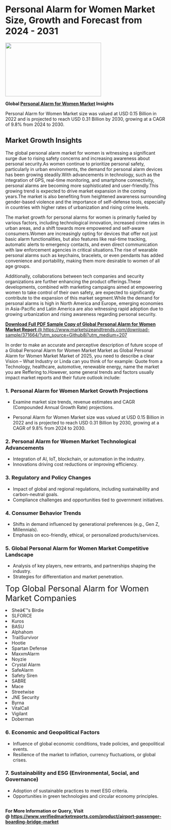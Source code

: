 <H1>Personal Alarm for Women Market Size, Growth and Forecast from 2024 - 2031</H1><img class="aligncenter size-medium wp-image-584254" src="https://thirdeyenews.in/wp-content/uploads/2024/09/Global-Market-Research-300x168.jpeg" alt="" width="300" height="168" /><p><strong>Global&nbsp;<a href="https://www.marketsizeandtrends.com/download-sample/371664/?utm_source=Github8j?utm_medium=207">Personal Alarm for Women Market</a> Insights</strong></p><p>Personal Alarm for Women Market size was valued at USD 0.15 Billion in 2022 and is projected to reach USD 0.31 Billion by 2030, growing at a CAGR of 9.8% from 2024 to 2030.</p><p><h2>Market Growth Insights</h2> <p>The global personal alarm market for women is witnessing a significant surge due to rising safety concerns and increasing awareness about personal security.As women continue to prioritize personal safety, particularly in urban environments, the demand for personal alarm devices has been growing steadily.With advancements in technology, such as the integration of GPS, real-time monitoring, and smartphone connectivity, personal alarms are becoming more sophisticated and user-friendly.This growing trend is expected to drive market expansion in the coming years.The market is also benefiting from heightened awareness surrounding gender-based violence and the importance of self-defense tools, especially in countries with higher rates of urbanization and rising crime levels.</p> <p><a href="#downloadSample"></a></p> <p>The market growth for personal alarms for women is primarily fueled by various factors, including technological innovation, increased crime rates in urban areas, and a shift towards more empowered and self-aware consumers.Women are increasingly opting for devices that offer not just basic alarm functionalities, but also features like real-time tracking, automatic alerts to emergency contacts, and even direct communication with law enforcement agencies in critical situations.The rise of wearable personal alarms such as keychains, bracelets, or even pendants has added convenience and portability, making them more desirable to women of all age groups.</p> <p>Additionally, collaborations between tech companies and security organizations are further enhancing the product offerings.These developments, combined with marketing campaigns aimed at empowering women to take control of their own safety, are expected to significantly contribute to the expansion of this market segment.While the demand for personal alarms is high in North America and Europe, emerging economies in Asia-Pacific and Latin America are also witnessing rapid adoption due to growing urbanization and rising awareness regarding personal security.</p> <p><a href="#getMore"></p><p><span class=""><strong>Download Full PDF Sample Copy of Global Personal Alarm for Women Market Report</strong> @ <a href="https://www.marketsizeandtrends.com/download-sample/371664/?utm_source=Github8j?utm_medium=207" target="_blank">https://www.marketsizeandtrends.com/download-sample/371664/?utm_source=Github8j?utm_medium=207</a></span></p><p>In order to make an accurate and perceptive description of future scope of a Global&nbsp;Personal Alarm for Women Market Market as Global&nbsp;Personal Alarm for Women Market Market of 2025, you need to describe a clear Vision &ndash; What Industry or Linda can you think of for example: Quote from a Technology, healthcare, automotive, renewable energy, name the market you are Reffering to.However, some general trends and factors usually impact market reports and their future outlook include:</p><h3>1.&nbsp;<strong>Personal Alarm for Women Market Growth Projections</strong></h3><ul><li>Examine market size trends, revenue estimates and CAGR (Compounded Annual Growth Rate) projections.</li><li><p>Personal Alarm for Women Market size was valued at USD 0.15 Billion in 2022 and is projected to reach USD 0.31 Billion by 2030, growing at a CAGR of 9.8% from 2024 to 2030.</p></li></ul><h3>2.&nbsp;<strong>Personal Alarm for Women Market Technological Advancements</strong></h3><ul><li>Integration of AI, IoT, blockchain, or automation in the industry.</li><li>Innovations driving cost reductions or improving efficiency.</li></ul><h3>3.&nbsp;<strong>Regulatory and Policy Changes</strong></h3><ul><li>Impact of global and regional regulations, including sustainability and carbon-neutral goals.</li><li>Compliance challenges and opportunities tied to government initiatives.</li></ul><h3>4.&nbsp;<strong>Consumer Behavior Trends</strong></h3><ul><li>Shifts in demand influenced by generational preferences (e.g., Gen Z, Millennials).</li><li>Emphasis on eco-friendly, ethical, or personalized products/services.</li></ul><h3>5.&nbsp;<strong>Global Personal Alarm for Women Market Competitive Landscape</strong></h3><ul><li>Analysis of key players, new entrants, and partnerships shaping the industry.</li><li>Strategies for differentiation and market penetration.</li></ul><p data-pm-slice="1 1 []"><span style="color: inherit; font-family: inherit; font-size: 25px;">Top Global Personal Alarm for Women Market Companies</span></p><div class="" data-test-id=""><p><li>Sheâ€™s Birdie</li><li> SLFORCE</li><li> Kuros</li><li> BASU</li><li> Alphahom</li><li> TrailSurvivor</li><li> Hootie</li><li> Spartan Defense</li><li> MaxxmAlarm</li><li> Noyzie</li><li> Crystal Alarm</li><li> SafeAlarm</li><li> Safety Siren</li><li> SABRE</li><li> Mace</li><li> Streetwise</li><li> JNE Security</li><li> Byrna</li><li> VitalCall</li><li> Vigilant</li><li> Doberman</li></p></div><h3>6.&nbsp;<strong>Economic and Geopolitical Factors</strong></h3><ul><li>Influence of global economic conditions, trade policies, and geopolitical events.</li><li>Resilience of the market to inflation, currency fluctuations, or global crises.</li></ul><h3>7.&nbsp;<strong>Sustainability and ESG (Environmental, Social, and Governance)</strong></h3><ul><li>Adoption of sustainable practices to meet ESG criteria.</li><li>Opportunities in green technologies and circular economy principles.</li></ul><h2><strong style="font-size: 14px;">For More Information or Query, Visit @&nbsp;</strong><a style="background-color: #ffffff; font-size: 14px;" href="https://www.marketsizeandtrends.com/report/personal-alarm-for-women-market/" target="_blank">https://www.verifiedmarketreports.com/product/airport-passenger-boarding-bridge-market</a></h2>